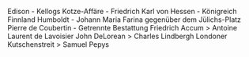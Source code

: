 Edison - Kellogs
Kotze-Affäre - Friedrich Karl von Hessen - Königreich Finnland
Humboldt - Johann Maria Farina gegenüber dem Jülichs-Platz
Pierre de Coubertin - Getrennte Bestattung
Friedrich Accum > Antoine Laurent de Lavoisier
John DeLorean > Charles Lindbergh
Londoner Kutschenstreit > Samuel Pepys